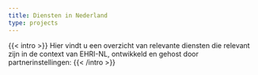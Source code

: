 ```yaml
---
title: Diensten in Nederland
type: projects
---
```


{{< intro >}}
Hier vindt u een overzicht van relevante diensten die relevant zijn in de context van EHRI-NL, ontwikkeld en gehost door partnerinstellingen:
{{< /intro >}}
